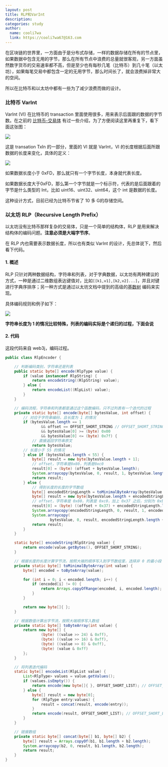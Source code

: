 ```yaml
---
layout: post
title: RLP和VarInt
description:
categories: study
author:
  name: cooli7wa
  link: https://cooli7wa67@163.com
---
```

在区块链的世界里，一方面由于是分布式存储，一样的数据存储在所有的节点里，如果数据中包含无用的字节，那么在所有节点中浪费的总量就很客观，另一方面虽然数字货币的交易速率都不高，但是至少也有每秒几笔（比特币）到几十笔（以太坊），如果每笔交易中都包含一定的无用字节，那么时间长了，就会浪费掉非常大的空间。

所以在比特币和以太坊中都有一些为了减少浪费而做的设计。



### 比特币 VarInt

VarInt (VI) 在比特币的 transaction 里面使用很多，用来表示后面跟的数据的字节数。在之前的 [比特币-交易体](http://cooli7wa.com//2018/08/20/%E6%AF%94%E7%89%B9%E5%B8%81-%E4%BA%A4%E6%98%93%E4%BD%93/) 有过一些介绍，为了方便阅读这里再重复下，看下面这张图：

![]({{site.baseurl}}/images/md/transaction_3.png)

这是 transation TxIn 的一部分，里面的 VI 就是 VarInt，VI 的长度根据后面所跟数据的长度来变化，具体的定义：

![]({{site.baseurl}}/images/md/transaction_2.png)

如果数据长度小于 0xFD，那么就只有一个字节长度，本身就代表长度。

如果数据长度大于0xFD，那么第一个字节就是一个标示符，代表的是后面跟着的字节是什么类型的 Int，比如 uint16、uint32、uint64，这个 int 是数据的长度。

这种设计方式，目前已经为比特币节省了 10 多 G的存储空间。



### 以太坊 RLP（Recursive Length Prefix）

以太坊没有比特币那样复杂的交易体，只是一个简单的结构体，RLP 是用来解决结构体的编码问题。**注意必须是大端字节序**。

在 RLP 内也需要表示数据长度，所以也有类似 VarInt 的设计，先总体说下，然后看下代码。

#### 1. 概述

RLP 只针对两种数据结构，字符串和列表，对于字典数据，以太坊有两种建议的方式，一种是通过二维数组表达键值对，比如`[[k1,v1],[k2,v2]...]`，并且对键进行字典序排序；另一种方式是通过以太坊文档中提到的高级的[基数树](https://github.com/ethereum/wiki/wiki/Patricia-Tree) 编码来实现。

具体编码规则和例子如下：

![]({{site.baseurl}}/images/md/RLP_VarInt_0.png)

**字符串长度为 1 的情况比较特殊，列表的编码实际是个递归的过程，下面会说**

#### 2. 代码

这段代码来自 web3j，编码过程。

```java
public class RlpEncoder {

  	// 判断编码类别，字符串还是列表
    public static byte[] encode(RlpType value) {
        if (value instanceof RlpString) {
            return encodeString((RlpString) value);
        } else {
            return encodeList((RlpList) value);
        }
    }

  	// 编码流程，字符串和列表都是通过这个函数编码，只不过列表有一个迭代的过程
    private static byte[] encode(byte[] bytesValue, int offset) {
      	// 对应于字符串编码，且长度为 1 的情况
        if (bytesValue.length == 1
                && offset == OFFSET_SHORT_STRING // OFFSET_SHORT_STRING = 0x80
                && bytesValue[0] >= (byte) 0x00
                && bytesValue[0] <= (byte) 0x7f) {
          	// 直接返回字符串原文
            return bytesValue;
        // 长度小于 55 的情况
        } else if (bytesValue.length < 55) {
            byte[] result = new byte[bytesValue.length + 1];
            // offset，字符串是0x80，列表是0xc0
            result[0] = (byte) (offset + bytesValue.length);
            System.arraycopy(bytesValue, 0, result, 1, bytesValue.length);
            return result;
        } else {
          	// 得到长度的长度的字节数组
            byte[] encodedStringLength = toMinimalByteArray(bytesValue.length);
            byte[] result = new byte[bytesValue.length + encodedStringLength.length + 1];
			// offset，字符串是 0x80，列表是 0xc0，加上 0x37 之后，分别为 0xb7 和 0xf7
            result[0] = (byte) ((offset + 0x37) + encodedStringLength.length);
            System.arraycopy(encodedStringLength, 0, result, 1, encodedStringLength.length);
            System.arraycopy(
                    bytesValue, 0, result, encodedStringLength.length + 1, bytesValue.length);
            return result;
        }
    }

    static byte[] encodeString(RlpString value) {
        return encode(value.getBytes(), OFFSET_SHORT_STRING);
    }

  	// 根据长度的长度计算字节流，按照大端的顺序写入到字节数组里，选择非 0 的最小段
    private static byte[] toMinimalByteArray(int value) {
        byte[] encoded = toByteArray(value);

        for (int i = 0; i < encoded.length; i++) {
            if (encoded[i] != 0) {
                return Arrays.copyOfRange(encoded, i, encoded.length);
            }
        }

        return new byte[]{ };
    }

  	// 根据数值计算出字节流，按照大端顺序写入数组
    private static byte[] toByteArray(int value) {
        return new byte[] {
                (byte) ((value >> 24) & 0xff),
                (byte) ((value >> 16) & 0xff),
                (byte) ((value >> 8) & 0xff),
                (byte) (value & 0xff)
        };
    }

  	// 将列表迭代编码
    static byte[] encodeList(RlpList value) {
        List<RlpType> values = value.getValues();
        if (values.isEmpty()) {
            return encode(new byte[]{ }, OFFSET_SHORT_LIST); // OFFSET_SHORT_LIST = 0xc0
        } else {
            byte[] result = new byte[0];
            for (RlpType entry:values) {
                result = concat(result, encode(entry));
            }
            return encode(result, OFFSET_SHORT_LIST); // OFFSET_SHORT_LIST = 0xc0
        }
    }

  	// 链接数组
    private static byte[] concat(byte[] b1, byte[] b2) {
        byte[] result = Arrays.copyOf(b1, b1.length + b2.length);
        System.arraycopy(b2, 0, result, b1.length, b2.length);
        return result;
    }
}
```



<script type="text/javascript" src="https://cdn.mathjax.org/mathjax/latest/MathJax.js?config=default"></script>
